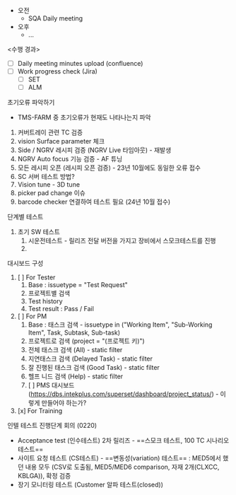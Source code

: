 - 오전
	- SQA Daily meeting
- 오후
	- ...

<수행 경과>
- [ ] Daily meeting minutes upload (confluence)
- [ ] Work progress check (Jira)
	- [ ] SET
	- [ ] ALM

초기오류 파악하기
- TMS-FARM 중 초기오류가 현재도 나타나는지 파악
1. 커버트레이 관련 TC 검증
2. vision Surface parameter 체크
3. Side / NGRV 레시피 검증 (NGRV Live 타임아웃) - 재발생
4. NGRV Auto focus 기능 검증 - AF 튜닝
5. 모든 레시피 오픈 (레시피 오픈 검증) - 23년 10월에도 동일한 오류 접수
6. SC 서버 테스트 방법?
7. Vision tune - 3D tune 
8. picker pad change 이슈
9. barcode checker 연결하여 테스트 필요 (24년 10월 접수)

단계별 테스트
1. 초기 SW 테스트
	1. 시운전테스트 - 릴리즈 전달 버전을 가지고 장비에서 스모크테스트를 진행
	2. 

대시보드 구성
1. [ ] For Tester
	1. Base : issuetype = "Test Request"
	2. 프로젝트별 검색
	3. Test history
	4. Test result : Pass / Fail
2. [ ] For PM
	1. Base : 태스크 검색 - issuetype in ("Working Item", "Sub-Working Item", Task, Subtask, Sub-task)
	2. 프로젝트로 검색 (project = "(프로젝트 키)")
	3. 전체 태스크 검색 (All) - static filter
	4. 지연태스크 검색 (Delayed Task) - static filter
	5. 잘 진행된 태스크 검색 (Good Task) - static filter
	6. 헬프 니드 검색 (Help) - static filter
	7. [ ] PMS 대시보드 (https://dbs.intekplus.com/superset/dashboard/project_status/) - 이렇게 만들어야 하는가?
3. [x] For Training

인텔 테스트 진행단계 회의 (0220)
- Acceptance test (인수테스트) 2차 릴리즈 - ==스모크 테스트, 100 TC 시나리오 테스트==
- 사이트 요청 테스트 (CS테스트) - ==변동성(variation) 테스트== : MED5에서 했던 내용 모두 (CSV로 도출됨, MED5/MED6 comparison, 자재 2개(CLXCC, KBLGA)), 확정 검증
- 장기 모니터링 테스트 (Customer 알파 테스트(closed))